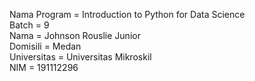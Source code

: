 Nama Program = Introduction to Python for Data Science <br />
Batch = 9 <br />
Nama = Johnson Rouslie Junior <br />
Domisili = Medan <br />
Universitas = Universitas Mikroskil <br />
NIM = 191112296 <br />
